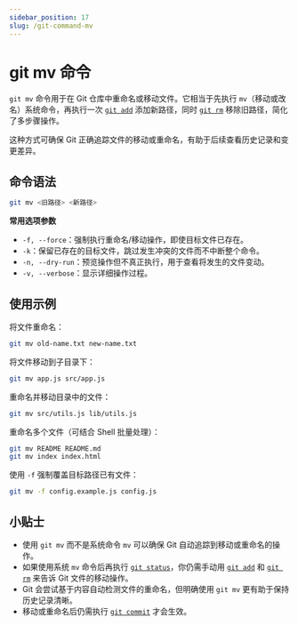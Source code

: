 ```yaml
---
sidebar_position: 17
slug: /git-command-mv
---
```


# git mv 命令

`git mv` 命令用于在 Git 仓库中重命名或移动文件。它相当于先执行 `mv`（移动或改名）系统命令，再执行一次 [`git add`](/git/git-command-add/) 添加新路径，同时 [`git rm`](/git/git-command-rm/) 移除旧路径，简化了多步骤操作。

这种方式可确保 Git 正确追踪文件的移动或重命名，有助于后续查看历史记录和变更差异。



## 命令语法

```bash
git mv <旧路径> <新路径>
```

**常用选项参数**

- `-f, --force`：强制执行重命名/移动操作，即使目标文件已存在。
- `-k`：保留已存在的目标文件，跳过发生冲突的文件而不中断整个命令。
- `-n, --dry-run`：预览操作但不真正执行，用于查看将发生的文件变动。
- `-v, --verbose`：显示详细操作过程。



## 使用示例

将文件重命名：

```bash
git mv old-name.txt new-name.txt
```

将文件移动到子目录下：

```bash
git mv app.js src/app.js
```

重命名并移动目录中的文件：

```bash
git mv src/utils.js lib/utils.js
```

重命名多个文件（可结合 Shell 批量处理）：

```bash
git mv README README.md
git mv index index.html
```

使用 `-f` 强制覆盖目标路径已有文件：

```bash
git mv -f config.example.js config.js
```



## 小贴士

- 使用 `git mv` 而不是系统命令 `mv` 可以确保 Git 自动追踪到移动或重命名的操作。
- 如果使用系统 `mv` 命令后再执行 [`git status`](/git/git-command-status/)，你仍需手动用 [`git add`](/git/git-command-add/) 和 [`git rm`](/git/git-command-rm/) 来告诉 Git 文件的移动操作。
- Git 会尝试基于内容自动检测文件的重命名，但明确使用 `git mv` 更有助于保持历史记录清晰。
- 移动或重命名后仍需执行 [`git commit`](/git/git-command-commit/) 才会生效。

